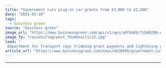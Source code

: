 ```yaml
---
title: "Government cuts plug-in car grants from £3,000 to £2,500"
date: "2021-03-18"
tags: 
  - business green
source: "business green"
image_url: "https://www.businessgreen.com/api/v1/wps/a9fda0d/fcb60286-ef99-4258-a0cf-a748959d8ccb/3/iStock-1182744070-185x114.jpg"
image_fp: "/assets/img/post_thumbnails/22.jpg"
lead: "
 Department for Transport says trimming grant payments and tightening eligibility will allow grant scheme to support more motorists who want to switch to electric models ..."
article_url: "https://www.businessgreen.com/news/4028695/government-cuts-plug-car-grants-gbp-gbp-500"
---
```


---
